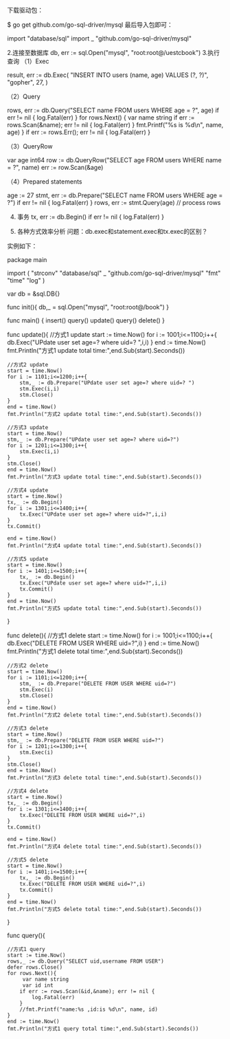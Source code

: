 


下载驱动包：

$ go get github.com/go-sql-driver/mysql
最后导入包即可：

import "database/sql"
import _ "github.com/go-sql-driver/mysql"

2.连接至数据库
db, err := sql.Open("mysql", "root:root@/uestcbook")
3.执行查询
（1）Exec 

result, err := db.Exec(
    "INSERT INTO users (name, age) VALUES (?, ?)",
    "gopher",
    27,
)
 

（2）Query 

rows, err := db.Query("SELECT name FROM users WHERE age = ?", age)
if err != nil {
    log.Fatal(err)
}
for rows.Next() {
    var name string
    if err := rows.Scan(&name); err != nil {
        log.Fatal(err)
    }
    fmt.Printf("%s is %d\n", name, age)
}
if err := rows.Err(); err != nil {
    log.Fatal(err)
}
 

（3）QueryRow

var age int64
row := db.QueryRow("SELECT age FROM users WHERE name = ?", name)
err := row.Scan(&age)
 

 

（4）Prepared statements 

age := 27
stmt, err := db.Prepare("SELECT name FROM users WHERE age = ?")
if err != nil {
    log.Fatal(err)
}
rows, err := stmt.Query(age)
// process rows
 

 

4. 事务
tx, err := db.Begin()
if err != nil {
    log.Fatal(err)
}
 

 

5. 各种方式效率分析
问题：db.exec和statement.exec和tx.exec的区别？

实例如下：

package main

import (
    "strconv"
    "database/sql"
    _ "github.com/go-sql-driver/mysql"
    "fmt"
    "time"
    "log"
)

var db = &sql.DB{}

func init(){
    db,_ = sql.Open("mysql", "root:root@/book")
} 

func main() {
    insert()
    query()
    update()
    query()
    delete()
}

func update(){
    //方式1 update
    start := time.Now()
    for i := 1001;i<=1100;i++{
        db.Exec("UPdate user set age=? where uid=? ",i,i)
    }
    end := time.Now()
    fmt.Println("方式1 update total time:",end.Sub(start).Seconds())
    
    //方式2 update
    start = time.Now()
    for i := 1101;i<=1200;i++{
        stm,_ := db.Prepare("UPdate user set age=? where uid=? ")
        stm.Exec(i,i)
        stm.Close()
    }
    end = time.Now()
    fmt.Println("方式2 update total time:",end.Sub(start).Seconds())
    
    //方式3 update
    start = time.Now()
    stm,_ := db.Prepare("UPdate user set age=? where uid=?")
    for i := 1201;i<=1300;i++{
        stm.Exec(i,i)
    }
    stm.Close()
    end = time.Now()
    fmt.Println("方式3 update total time:",end.Sub(start).Seconds())
    
    //方式4 update
    start = time.Now()
    tx,_ := db.Begin()
    for i := 1301;i<=1400;i++{
        tx.Exec("UPdate user set age=? where uid=?",i,i)
    }
    tx.Commit()
    
    end = time.Now()
    fmt.Println("方式4 update total time:",end.Sub(start).Seconds())
    
    //方式5 update
    start = time.Now()
    for i := 1401;i<=1500;i++{
        tx,_ := db.Begin()
        tx.Exec("UPdate user set age=? where uid=?",i,i)
        tx.Commit()
    }
    end = time.Now()
    fmt.Println("方式5 update total time:",end.Sub(start).Seconds())
    
}

func delete(){
    //方式1 delete
    start := time.Now()
    for i := 1001;i<=1100;i++{
        db.Exec("DELETE FROM USER WHERE uid=?",i)
    }
    end := time.Now()
    fmt.Println("方式1 delete total time:",end.Sub(start).Seconds())
    
    //方式2 delete
    start = time.Now()
    for i := 1101;i<=1200;i++{
        stm,_ := db.Prepare("DELETE FROM USER WHERE uid=?")
        stm.Exec(i)
        stm.Close()
    }
    end = time.Now()
    fmt.Println("方式2 delete total time:",end.Sub(start).Seconds())
    
    //方式3 delete
    start = time.Now()
    stm,_ := db.Prepare("DELETE FROM USER WHERE uid=?")
    for i := 1201;i<=1300;i++{
        stm.Exec(i)
    }
    stm.Close()
    end = time.Now()
    fmt.Println("方式3 delete total time:",end.Sub(start).Seconds())
    
    //方式4 delete
    start = time.Now()
    tx,_ := db.Begin()
    for i := 1301;i<=1400;i++{
        tx.Exec("DELETE FROM USER WHERE uid=?",i)
    }
    tx.Commit()
    
    end = time.Now()
    fmt.Println("方式4 delete total time:",end.Sub(start).Seconds())
    
    //方式5 delete
    start = time.Now()
    for i := 1401;i<=1500;i++{
        tx,_ := db.Begin()
        tx.Exec("DELETE FROM USER WHERE uid=?",i)
        tx.Commit()
    }
    end = time.Now()
    fmt.Println("方式5 delete total time:",end.Sub(start).Seconds())
    
}

func query(){
    
    //方式1 query
    start := time.Now()
    rows,_ := db.Query("SELECT uid,username FROM USER")
    defer rows.Close()
    for rows.Next(){
         var name string
         var id int
        if err := rows.Scan(&id,&name); err != nil {
            log.Fatal(err)
        }
        //fmt.Printf("name:%s ,id:is %d\n", name, id)
    }
    end := time.Now()
    fmt.Println("方式1 query total time:",end.Sub(start).Seconds())
    
    
    
    
    
    
    
    
    
    